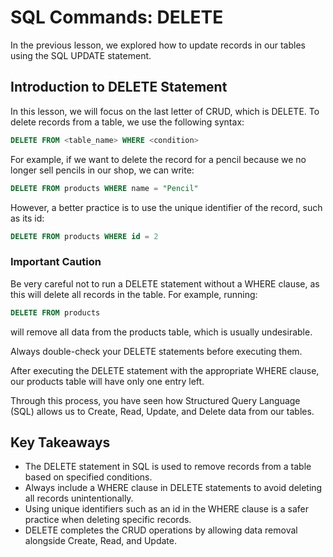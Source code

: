 # SQL Commands: DELETE

In the previous lesson, we explored how to update records in our tables using the SQL UPDATE statement.

## Introduction to DELETE Statement

In this lesson, we will focus on the last letter of CRUD, which is DELETE. To delete records from a table, we use the following syntax:

```sql
DELETE FROM <table_name> WHERE <condition>
```

For example, if we want to delete the record for a pencil because we no longer sell pencils in our shop, we can write:

```sql
DELETE FROM products WHERE name = "Pencil"
```

However, a better practice is to use the unique identifier of the record, such as its id:

```sql
DELETE FROM products WHERE id = 2
```

### Important Caution

Be very careful not to run a DELETE statement without a WHERE clause, as this will delete all records in the table. For example, running:

```sql
DELETE FROM products
```

will remove all data from the products table, which is usually undesirable.

Always double-check your DELETE statements before executing them.

After executing the DELETE statement with the appropriate WHERE clause, our products table will have only one entry left.

Through this process, you have seen how Structured Query Language (SQL) allows us to Create, Read, Update, and Delete data from our tables.

## Key Takeaways

- The DELETE statement in SQL is used to remove records from a table based on specified conditions.
- Always include a WHERE clause in DELETE statements to avoid deleting all records unintentionally.
- Using unique identifiers such as an id in the WHERE clause is a safer practice when deleting specific records.
- DELETE completes the CRUD operations by allowing data removal alongside Create, Read, and Update.

